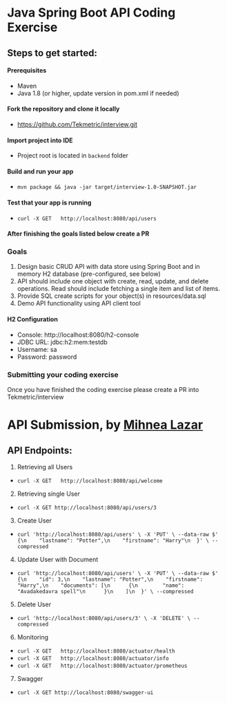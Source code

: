 # Java Spring Boot API Coding Exercise

## Steps to get started:

#### Prerequisites
- Maven
- Java 1.8 (or higher, update version in pom.xml if needed)

#### Fork the repository and clone it locally
- https://github.com/Tekmetric/interview.git

#### Import project into IDE
- Project root is located in `backend` folder

#### Build and run your app
- `mvn package && java -jar target/interview-1.0-SNAPSHOT.jar`

#### Test that your app is running
- `curl -X GET   http://localhost:8080/api/users`

#### After finishing the goals listed below create a PR

### Goals
1. Design basic CRUD API with data store using Spring Boot and in memory H2 database (pre-configured, see below)
2. API should include one object with create, read, update, and delete operations. Read should include fetching a single item and list of items.
3. Provide SQL create scripts for your object(s) in resources/data.sql
4. Demo API functionality using API client tool

#### H2 Configuration
- Console: http://localhost:8080/h2-console 
- JDBC URL: jdbc:h2:mem:testdb
- Username: sa
- Password: password

### Submitting your coding exercise
Once you have finished the coding exercise please create a PR into Tekmetric/interview


# API Submission, by [Mihnea Lazar](https://github.com/lzrmihnea/) 

## API Endpoints: 
1. Retrieving all Users
- `curl -X GET   http://localhost:8080/api/welcome`

2. Retrieving single User
- `curl -X GET http://localhost:8080/api/users/3`

3. Create User
- `curl 'http://localhost:8080/api/users' \
-X 'PUT' \
--data-raw $' {\n    "lastname": "Potter",\n    "firstname": "Harry"\n  }' \
--compressed`

4. Update User with Document
- `curl 'http://localhost:8080/api/users' \
-X 'PUT' \
--data-raw $' {\n    "id": 3,\n    "lastname": "Potter",\n    "firstname": "Harry",\n    "documents": [\n      {\n        "name": "Avadakedavra spell"\n      }\n    ]\n  }' \
--compressed`

5. Delete User 
- `curl 'http://localhost:8080/api/users/3' \
-X 'DELETE' \
--compressed`

6. Monitoring 
- `curl -X GET   http://localhost:8080/actuator/health`
- `curl -X GET   http://localhost:8080/actuator/info`
- `curl -X GET   http://localhost:8080/actuator/prometheus`

7. Swagger
- `curl -X GET http://localhost:8080/swagger-ui`

